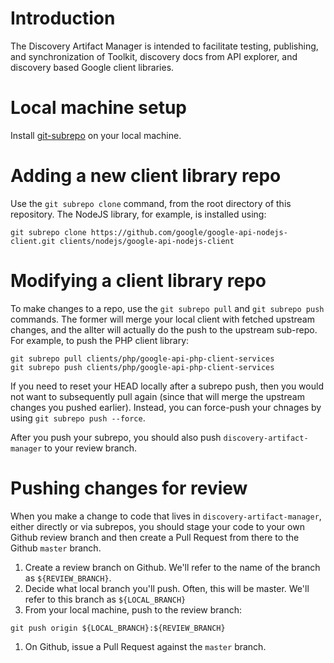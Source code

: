 # Introduction

The Discovery Artifact Manager is intended to facilitate testing, publishing,
and synchronization of Toolkit, discovery docs from API explorer, and discovery
based Google client libraries.

# Local machine setup

Install [git-subrepo](https://github.com/ingydotnet/git-subrepo) on your local machine.


# Adding a new client library repo

Use the `git subrepo clone` command, from the root directory of this repository. The NodeJS library, for example, is installed using:

``` shell
git subrepo clone https://github.com/google/google-api-nodejs-client.git clients/nodejs/google-api-nodejs-client
```

# Modifying a client library repo

To make changes to a repo, use the `git subrepo pull` and `git subrepo push` commands. The former will merge your local client with fetched upstream changes, and the allter will actually do the push to the upstream sub-repo. For example, to push the PHP client library:

``` shell
git subrepo pull clients/php/google-api-php-client-services
git subrepo push clients/php/google-api-php-client-services
```

If you need to reset your HEAD locally after a subrepo push, then you would not want to subsequently pull again (since that will merge the upstream changes you pushed earlier). Instead, you can force-push your chnages by using `git subrepo push --force`.

After you push your subrepo, you should also push `discovery-artifact-manager` to your review branch.

# Pushing changes for review

When you make a change to code that lives in `discovery-artifact-manager`, either directly or via subrepos, you should stage your code to your own Github review branch and then create a Pull Request from there to the Github `master` branch.

1. Create a review branch on Github. We'll refer to the name of the branch as `${REVIEW_BRANCH}`.
1. Decide what local branch you'll push. Often, this will be master. We'll refer to this branch as `${LOCAL_BRANCH}`
1. From your local machine, push to the review branch:

```
git push origin ${LOCAL_BRANCH}:${REVIEW_BRANCH}
```

1. On Github, issue a Pull Request against the `master` branch.



